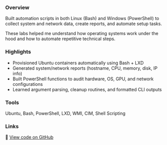 ### Overview
Built automation scripts in both Linux (Bash) and Windows (PowerShell) to collect system and network data, create reports, and automate setup tasks.  

These labs helped me understand how operating systems work under the hood and how to automate repetitive technical steps.

### Highlights
- Provisioned Ubuntu containers automatically using Bash + LXD  
- Generated system/network reports (hostname, CPU, memory, disk, IP info)  
- Built PowerShell functions to audit hardware, OS, GPU, and network configurations  
- Learned argument parsing, cleanup routines, and formatted CLI outputs  

### Tools
Ubuntu, Bash, PowerShell, LXD, WMI, CIM, Shell Scripting  

### Links
🔗 [View code on GitHub](https://github.com/YourUsername/linux-powershell-scripting)
